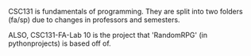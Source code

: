 CSC131 is fundamentals of programming. They are split into two folders (fa/sp) due to changes in professors and semesters.

ALSO, CSC131-FA-Lab 10 is the project that 'RandomRPG' (in pythonprojects) is based off of.